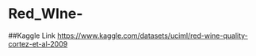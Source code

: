 # Red_WIne-

##Kaggle Link https://www.kaggle.com/datasets/uciml/red-wine-quality-cortez-et-al-2009

